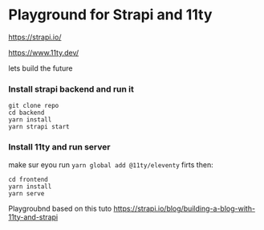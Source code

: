 # Playground for Strapi and 11ty
https://strapi.io/

https://www.11ty.dev/

lets build the future


### Install strapi backend and run it
``` 
git clone repo
cd backend 
yarn install
yarn strapi start
```

### Install 11ty and run server

make sur eyou run `yarn global add @11ty/eleventy` firts then:

```
cd frontend
yarn install
yarn serve
```

Playgroubnd based on this tuto
https://strapi.io/blog/building-a-blog-with-11ty-and-strapi